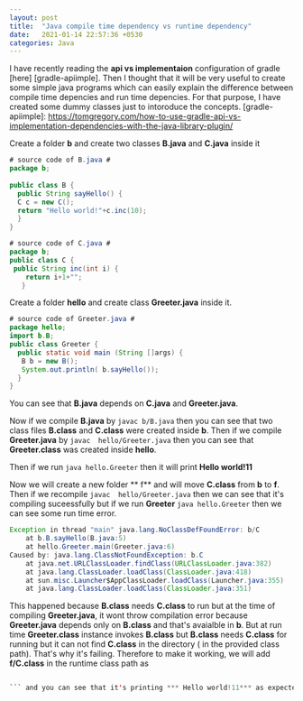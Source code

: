 ```yaml
---
layout: post
title:  "Java compile time dependency vs runtime dependency"
date:   2021-01-14 22:57:36 +0530
categories: Java 
---
```

I have recently reading the **api vs implementaion** configuration of gradle [here] [gradle-apiimple]. Then I thought that it will be very useful to create  some simple java programs which can easily explain the difference between compile time depencies and run time depencies. For that purpose, I have created some dummy
classes just to intoroduce the concepts.
[gradle-apiimple]: https://tomgregory.com/how-to-use-gradle-api-vs-implementation-dependencies-with-the-java-library-plugin/

Create a folder  **b** and create two classes **B.java** and **C.java** inside it


```java
# source code of B.java #
package b;
  
public class B {
  public String sayHello() {
  C c = new C();
  return "Hello world!"+c.inc(10);
  }
}
```
```java
# source code of C.java #
package b;
public class C {
 public String inc(int i) {
    return i+1+"";
   }

```

Create a folder  **hello** and create class **Greeter.java** inside it.


```java
# source code of Greeter.java #
package hello;
import b.B;
public class Greeter {
  public static void main (String []args) {
   B b = new B();
   System.out.println( b.sayHello());
  }
}
```

You can see that **B.java** depends on **C.java** and **Greeter.java**.

Now if we compile **B.java** by ```javac b/B.java```  then you can see that two class files **B.class** and **C.class** were created inside **b**.
Then if we compile **Greeter.java** by ```javac  hello/Greeter.java``` then you can see that **Greeter.class** was created inside **hello**.

Then if we run  ```java hello.Greeter``` then  it will print **Hello world!11**

Now we will create a new folder ** f** and will move **C.class** from **b** to **f**.
Then if we recompile ```javac  hello/Greeter.java```  then we can see that it's compiling suceessfully but if we run **Greeter**
 ```java hello.Greeter``` then we can see some run time error.

``` java
Exception in thread "main" java.lang.NoClassDefFoundError: b/C
	at b.B.sayHello(B.java:5)
	at hello.Greeter.main(Greeter.java:6)
Caused by: java.lang.ClassNotFoundException: b.C
	at java.net.URLClassLoader.findClass(URLClassLoader.java:382)
	at java.lang.ClassLoader.loadClass(ClassLoader.java:418)
	at sun.misc.Launcher$AppClassLoader.loadClass(Launcher.java:355)
	at java.lang.ClassLoader.loadClass(ClassLoader.java:351)
```
 This happened because **B.class** needs **C.class** to run but at the time 
 of compiling **Greeter.java**, it wont throw compilation error because **Greeter.java** depends only on **B.class** and that's avaialble in **b**.
 But at run time  **Greeter.class** instance invokes **B.class**  but **B.class** needs **C.class** for running but it can not find **C.class** in the directory ( in the provided class path).
 That's why it's failing. Therefore to make it working, we will add  **f/C.class** in the runtime class path as
 ``` java -cp f:.  hello.Greeter

``` and you can see that it's printing *** Hello world!11*** as expected
 
